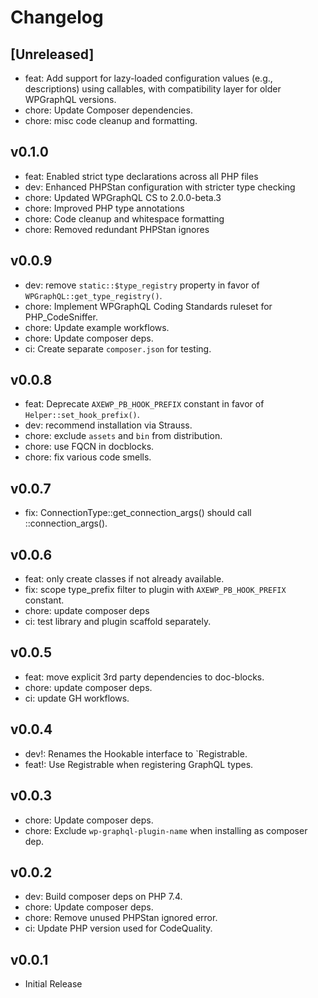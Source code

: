 # Changelog

## [Unreleased]
* feat: Add support for lazy-loaded configuration values (e.g., descriptions) using callables, with compatibility layer for older WPGraphQL versions.
* chore: Update Composer dependencies.
* chore: misc code cleanup and formatting.

## v0.1.0
* feat: Enabled strict type declarations across all PHP files
* dev: Enhanced PHPStan configuration with stricter type checking
* chore: Updated WPGraphQL CS to 2.0.0-beta.3
* chore: Improved PHP type annotations
* chore: Code cleanup and whitespace formatting
* chore: Removed redundant PHPStan ignores

## v0.0.9
* dev: remove `static::$type_registry` property in favor of `WPGraphQL::get_type_registry()`.
* chore: Implement WPGraphQL Coding Standards ruleset for PHP_CodeSniffer.
* chore: Update example workflows.
* chore: Update composer deps.
* ci: Create separate `composer.json` for testing.

## v0.0.8
* feat: Deprecate `AXEWP_PB_HOOK_PREFIX` constant in favor of `Helper::set_hook_prefix()`.
* dev: recommend installation via Strauss.
* chore: exclude `assets` and `bin` from distribution.
* chore: use FQCN in docblocks.
* chore: fix various code smells.

## v0.0.7
* fix: ConnectionType::get_connection_args() should call ::connection_args().

## v0.0.6
* feat: only create classes if not already available.
* fix: scope type_prefix filter to plugin with `AXEWP_PB_HOOK_PREFIX` constant.
* chore: update composer deps
* ci: test library and plugin scaffold separately.

## v0.0.5
* feat: move explicit 3rd party dependencies to doc-blocks.
* chore: update composer deps.
* ci: update GH workflows. 

## v0.0.4
* dev!: Renames the Hookable interface to `Registrable.
* feat!: Use Registrable when registering GraphQL types.

## v0.0.3
* chore: Update composer deps.
* chore: Exclude `wp-graphql-plugin-name` when installing as composer dep.

## v0.0.2
* dev: Build composer deps on PHP 7.4.
* chore: Update composer deps.
* chore: Remove unused PHPStan ignored error.
* ci: Update PHP version used for CodeQuality.

## v0.0.1
* Initial Release
